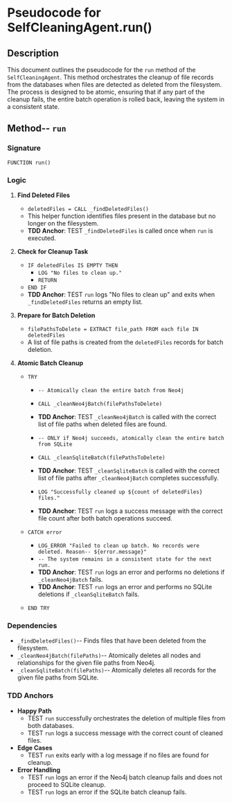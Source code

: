 # Pseudocode for SelfCleaningAgent.run()

## Description

This document outlines the pseudocode for the `run` method of the `SelfCleaningAgent`. This method orchestrates the cleanup of file records from the databases when files are detected as deleted from the filesystem. The process is designed to be atomic, ensuring that if any part of the cleanup fails, the entire batch operation is rolled back, leaving the system in a consistent state.

## Method-- `run`

### Signature

`FUNCTION run()`

### Logic

1.  **Find Deleted Files**
    *   `deletedFiles = CALL _findDeletedFiles()`
    *   This helper function identifies files present in the database but no longer on the filesystem.
    *   **TDD Anchor**: TEST `_findDeletedFiles` is called once when `run` is executed.

2.  **Check for Cleanup Task**
    *   `IF deletedFiles IS EMPTY THEN`
        *   `LOG "No files to clean up."`
        *   `RETURN`
    *   `END IF`
    *   **TDD Anchor**: TEST `run` logs "No files to clean up" and exits when `_findDeletedFiles` returns an empty list.

3.  **Prepare for Batch Deletion**
    *   `filePathsToDelete = EXTRACT file_path FROM each file IN deletedFiles`
    *   A list of file paths is created from the `deletedFiles` records for batch deletion.

4.  **Atomic Batch Cleanup**
    *   `TRY`
        *   `-- Atomically clean the entire batch from Neo4j`
        *   `CALL _cleanNeo4jBatch(filePathsToDelete)`
        *   **TDD Anchor**: TEST `_cleanNeo4jBatch` is called with the correct list of file paths when deleted files are found.

        *   `-- ONLY if Neo4j succeeds, atomically clean the entire batch from SQLite`
        *   `CALL _cleanSqliteBatch(filePathsToDelete)`
        *   **TDD Anchor**: TEST `_cleanSqliteBatch` is called with the correct list of file paths after `_cleanNeo4jBatch` completes successfully.

        *   `LOG "Successfully cleaned up ${count of deletedFiles} files."`
        *   **TDD Anchor**: TEST `run` logs a success message with the correct file count after both batch operations succeed.

    *   `CATCH error`
        *   `LOG_ERROR "Failed to clean up batch. No records were deleted. Reason-- ${error.message}"`
        *   `-- The system remains in a consistent state for the next run.`
        *   **TDD Anchor**: TEST `run` logs an error and performs no deletions if `_cleanNeo4jBatch` fails.
        *   **TDD Anchor**: TEST `run` logs an error and performs no SQLite deletions if `_cleanSqliteBatch` fails.

    *   `END TRY`

### Dependencies

*   `_findDeletedFiles()`-- Finds files that have been deleted from the filesystem.
*   `_cleanNeo4jBatch(filePaths)`-- Atomically deletes all nodes and relationships for the given file paths from Neo4j.
*   `_cleanSqliteBatch(filePaths)`-- Atomically deletes all records for the given file paths from SQLite.

### TDD Anchors

*   **Happy Path**
    *   TEST `run` successfully orchestrates the deletion of multiple files from both databases.
    *   TEST `run` logs a success message with the correct count of cleaned files.
*   **Edge Cases**
    *   TEST `run` exits early with a log message if no files are found for cleanup.
*   **Error Handling**
    *   TEST `run` logs an error if the Neo4j batch cleanup fails and does not proceed to SQLite cleanup.
    *   TEST `run` logs an error if the SQLite batch cleanup fails.
